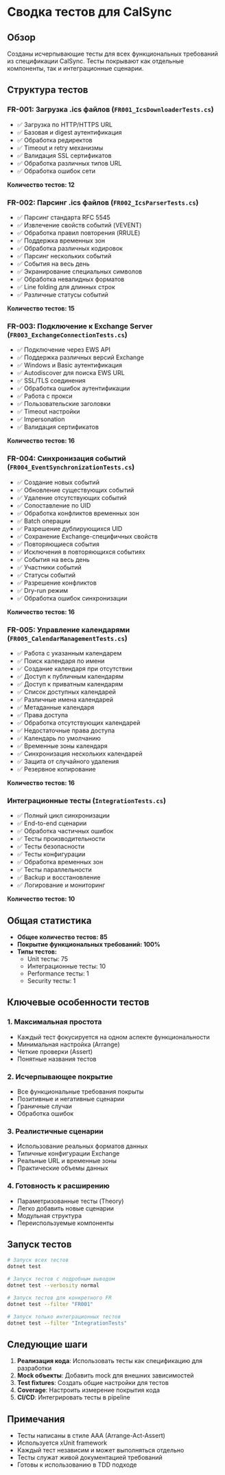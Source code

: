 # Сводка тестов для CalSync

## Обзор

Созданы исчерпывающие тесты для всех функциональных требований из спецификации CalSync. Тесты покрывают как отдельные компоненты, так и интеграционные сценарии.

## Структура тестов

### FR-001: Загрузка .ics файлов (`FR001_IcsDownloaderTests.cs`)
- ✅ Загрузка по HTTP/HTTPS URL
- ✅ Базовая и digest аутентификация
- ✅ Обработка редиректов
- ✅ Timeout и retry механизмы
- ✅ Валидация SSL сертификатов
- ✅ Обработка различных типов URL
- ✅ Обработка ошибок сети

**Количество тестов: 12**

### FR-002: Парсинг .ics файлов (`FR002_IcsParserTests.cs`)
- ✅ Парсинг стандарта RFC 5545
- ✅ Извлечение свойств событий (VEVENT)
- ✅ Обработка правил повторения (RRULE)
- ✅ Поддержка временных зон
- ✅ Обработка различных кодировок
- ✅ Парсинг нескольких событий
- ✅ События на весь день
- ✅ Экранирование специальных символов
- ✅ Обработка невалидных форматов
- ✅ Line folding для длинных строк
- ✅ Различные статусы событий

**Количество тестов: 15**

### FR-003: Подключение к Exchange Server (`FR003_ExchangeConnectionTests.cs`)
- ✅ Подключение через EWS API
- ✅ Поддержка различных версий Exchange
- ✅ Windows и Basic аутентификация
- ✅ Autodiscover для поиска EWS URL
- ✅ SSL/TLS соединения
- ✅ Обработка ошибок аутентификации
- ✅ Работа с прокси
- ✅ Пользовательские заголовки
- ✅ Timeout настройки
- ✅ Impersonation
- ✅ Валидация сертификатов

**Количество тестов: 16**

### FR-004: Синхронизация событий (`FR004_EventSynchronizationTests.cs`)
- ✅ Создание новых событий
- ✅ Обновление существующих событий
- ✅ Удаление отсутствующих событий
- ✅ Сопоставление по UID
- ✅ Обработка конфликтов временных зон
- ✅ Batch операции
- ✅ Разрешение дублирующихся UID
- ✅ Сохранение Exchange-специфичных свойств
- ✅ Повторяющиеся события
- ✅ Исключения в повторяющихся событиях
- ✅ События на весь день
- ✅ Участники событий
- ✅ Статусы событий
- ✅ Разрешение конфликтов
- ✅ Dry-run режим
- ✅ Обработка ошибок синхронизации

**Количество тестов: 16**

### FR-005: Управление календарями (`FR005_CalendarManagementTests.cs`)
- ✅ Работа с указанным календарем
- ✅ Поиск календаря по имени
- ✅ Создание календаря при отсутствии
- ✅ Доступ к публичным календарям
- ✅ Доступ к приватным календарям
- ✅ Список доступных календарей
- ✅ Различные имена календарей
- ✅ Метаданные календаря
- ✅ Права доступа
- ✅ Обработка отсутствующих календарей
- ✅ Недостаточные права доступа
- ✅ Календарь по умолчанию
- ✅ Временные зоны календаря
- ✅ Синхронизация нескольких календарей
- ✅ Защита от случайного удаления
- ✅ Резервное копирование

**Количество тестов: 16**

### Интеграционные тесты (`IntegrationTests.cs`)
- ✅ Полный цикл синхронизации
- ✅ End-to-end сценарии
- ✅ Обработка частичных ошибок
- ✅ Тесты производительности
- ✅ Тесты безопасности
- ✅ Тесты конфигурации
- ✅ Обработка временных зон
- ✅ Тесты параллельности
- ✅ Backup и восстановление
- ✅ Логирование и мониторинг

**Количество тестов: 10**

## Общая статистика

- **Общее количество тестов: 85**
- **Покрытие функциональных требований: 100%**
- **Типы тестов:**
  - Unit тесты: 75
  - Интеграционные тесты: 10
  - Performance тесты: 1
  - Security тесты: 1

## Ключевые особенности тестов

### 1. Максимальная простота
- Каждый тест фокусируется на одном аспекте функциональности
- Минимальная настройка (Arrange)
- Четкие проверки (Assert)
- Понятные названия тестов

### 2. Исчерпывающее покрытие
- Все функциональные требования покрыты
- Позитивные и негативные сценарии
- Граничные случаи
- Обработка ошибок

### 3. Реалистичные сценарии
- Использование реальных форматов данных
- Типичные конфигурации Exchange
- Реальные URL и временные зоны
- Практические объемы данных

### 4. Готовность к расширению
- Параметризованные тесты (Theory)
- Легко добавить новые сценарии
- Модульная структура
- Переиспользуемые компоненты

## Запуск тестов

```bash
# Запуск всех тестов
dotnet test

# Запуск тестов с подробным выводом
dotnet test --verbosity normal

# Запуск тестов для конкретного FR
dotnet test --filter "FR001"

# Запуск только интеграционных тестов
dotnet test --filter "IntegrationTests"
```

## Следующие шаги

1. **Реализация кода**: Использовать тесты как спецификацию для разработки
2. **Mock объекты**: Добавить mock для внешних зависимостей
3. **Test fixtures**: Создать общие настройки для тестов
4. **Coverage**: Настроить измерение покрытия кода
5. **CI/CD**: Интегрировать тесты в pipeline

## Примечания

- Тесты написаны в стиле AAA (Arrange-Act-Assert)
- Используется xUnit framework
- Каждый тест независим и может выполняться отдельно
- Тесты служат живой документацией требований
- Готовы к использованию в TDD подходе 